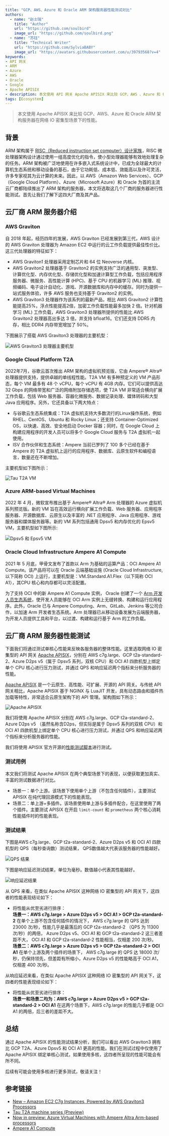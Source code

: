 ```yaml
---
title: "GCP、AWS、Azure 和 Oracle ARM 架构服务器性能测试对比"
authors:
  - name: "赵士瑞"
    title: "Author"
    url: "https://github.com/soulbird"
    image_url: "https://github.com/soulbird.png"
  - name: "苏钰"
    title: "Technical Writer"
    url: "https://github.com/SylviaBABY"
    image_url: "https://avatars.githubusercontent.com/u/39793568?v=4"
keywords: 
- API 网关
- ARM
- Azure
- AWS
- Oracle
- Google
- Apache APISIX
- description: 本文使用 API 网关 Apache APISIX 来比较 GCP、AWS 、Azure 和 Oracle ARM 架构服务器在网络 IO 密集型场景下的性能。
tags: [Ecosystem]
---
```


> 本文使用 Apache APISIX 来比较 GCP、AWS、Azure 和 Oracle ARM 架构服务器在网络 IO 密集型场景下的性能。

<!--truncate-->

## 背景

ARM 架构属于 [RISC（Reduced instruction set computer）设计家族](https://en.wikipedia.org/wiki/Reduced_instruction_set_computer)，RISC 微处理器架构设计通过使用一组高度优化的指令，使小型处理器能够有效地处理复杂的任务。ARM 架构被广泛地使用在许多嵌入式系统设计中，已成为全球最大的计算机生态系统和移动设备的基石，由于它功耗低、成本低、效能高以及许可灵活，许多专家视其为云计算的未来。因此，以 AWS（Amazon Web Services）、GCP（Google Cloud Platform）、Azure（Microsoft Azure）和 Oracle 为首的主流云厂商都陆续推出了 ARM 架构的服务器，本文将选取这几个厂商的服务器进行性能测试。首先让我们了解下这四大厂商及其产品。

## 云厂商 ARM 服务器介绍

### AWS Graviton

自 2018 年起，经历四年的发展，AWS Graviton 已经发展到第三代，AWS 设计的 AWS Graviton 处理器为 Amazon EC2 中运行的云工作负载提供最佳性价比。这三代处理器的特征如下：

- AWS Graviton1 处理器采用定制芯片和 64 位 Neoverse 内核。
- AWS Graviton2 处理器基于 Graviton2 的实例支持广泛的通用型、突发型、计算优化型、内存优化型、存储优化型和加速计算型工作负载，包括应用程序服务器、微服务、高性能计算 (HPC)、基于 CPU 的机器学习 (ML) 推理、视频编码、电子设计自动化、游戏、开源数据库和内存中的缓存。同时为提供一站式服务体验，许多 AWS 服务也支持基于 Graviton2 的实例。
- AWS Graviton3 处理器作为该系列的最新产品，相比 AWS Graviton2 计算性能提高25%，浮点性能提高2倍，加密工作负载性能最多加快 2 倍。针对机器学习 (ML) 工作负载，AWS Graviton3 处理器所提供的性能比 AWS Graviton2 处理器高出多达 3 倍，并支持 bfloat16。它们还支持 DDR5 内存，相比 DDR4 内存带宽增加了 50%。

下图展示了搭载 AWS Graviton3 处理器的主要机型：

![AWS Graviton3 处理器主要机型](https://static.apiseven.com/2022/blog/0812/1.png)

### Google Cloud Platform T2A

2022年7月，谷歌云首次推出 ARM 架构的虚拟机预览版，它由 Ampere® Altra® 处理器提供支持，提供卓越的单线程性能。T2A VM 有多种预定义的 VM 产品形态，每个 VM 最多有 48 个 vCPU，每个 vCPU 有 4GB 内存。它们可以提供高达 32 Gbps 的网络带宽和广泛的网络附加存储选项，使 T2A VM 非常适合横向扩展工作负载，包括 Web 服务器、容器化微服务、数据记录处理、媒体转码和大型 Java 应用程序。另外，它还具备以下两大特点：

- 与谷歌云生态系统集成：T2A 虚拟机支持大多数流行的Linux操作系统，例如 RHEL、CentOS、Ubuntu 和 Rocky Linux；还支持 Container-Optimized OS，以快速、高效、安全地启动 Docker 容器；同时，在 Google Cloud 上构建应用程序的开发人员可以将多个 Google Cloud 服务与 T2A 虚拟机一起使用。
- ISV 合作伙伴和生态系统：Ampere 当前已罗列了 100 多个已经在基于 Ampere 的 T2A 虚拟机上运行的应用程序、数据库、云原生软件和编程语言，数量还在不断增加。

主要机型如下图所示：

![Tau T2A VM](https://static.apiseven.com/2022/blog/0812/2.png)

### Azure ARM-based Virtual Machines

2022 年 4 月，微软宣布推出基于 Ampere® Altra® Arm 处理器的 Azure 虚拟机系列预览版。新的 VM 旨在高效运行横向扩展工作负载、Web 服务器、应用程序服务器、开源数据库、云原生以及丰富的 .NET 应用程序、Java 应用程序、游戏服务器和媒体服务器等。新的 VM 系列包括通用 Dpsv5 和内存优化的 Epsv5 VM，主要机型如下图所示:

![Dpsv5 和 Epsv5 VM](https://static.apiseven.com/2022/blog/0812/3.png)

### Oracle Cloud Infrastructure Ampere A1 Compute

2021 年 5 月底，甲骨文发布了首款以 Arm 为基础的运算产品：OCI Ampere A1 Compute。该产品将可以在 Oracle 云端基础设施 (Oracle Cloud Infrastructure, 以下简称 OCI) 上运行，主要机型是：VM.Standard.A1.Flex（以下简称 OCI A1），其CPU 核心和内存都可以灵活配置。

为了支持 OCI 中的新 Ampere A1 Compute 实例， Oracle 创建了一个 [Arm 开发人员生态系统](https://blogs.oracle.com/cloud-infrastructure/oracle-makes-building-applications-on-ampere-a1-compute-instances-easy)，使开发人员能够在 OCI Arm 实例上无缝转换、构建和运行应用程序。此外，Oracle 已与 Ampere Computing、Arm、GitLab、Jenkins 等公司合作，以加速 Arm 开发者生态系统。Arm 处理器已从移动设备发展为云端服务器，为开发人员提供工具和平台，以过渡、构建和运行基于 Arm 的工作负载。


## 云厂商 ARM 服务器性能测试

下面我们将通过测试单核心性能来反映各服务器的整体性能。这里选取网络 IO 密集型的 API 网关 [Apache APISIX](https://apisix.apache.org/)，分别在 AWS c7g.large、GCP t2a-standard-2、Azure D2ps v5（属于 Dpsv5 系列，双核 CPU）和 OCI A1 四款机型上绑定单个 CPU 核心进行压力测试，并通过 QPS 和响应延迟两个指标来分析服务器的性能。
 <br>
 
[Apache APISIX](https://github.com/apache/apisix) 是一个云原生、高性能、可扩展、开源的 API 网关。与传统 API 网关相比，Apache APISIX 基于 NGINX 与 LuaJIT 开发，具有动态路由和插件热加载等特性，非常适合云原生架构下的 API 管理。架构图如下所示：

![Apache APISIX](https://static.apiseven.com/2022/blog/0812/4.png)

我们将使用 Apache APISIX 分别在 AWS c7g.large、GCP t2a-standard-2、Azure D2ps v5 （虽然名称含D2ps，但实际是属于 Dpsv5 系列的双核 CPU）和 OCI A1 四款机型上绑定单个 CPU 核心进行压力测试，并通过 QPS 和响应延迟两个指标来分析服务器的性能。

我们将使用 APISIX 官方开源的[性能测试脚本](https://github.com/apache/apisix/blob/master/benchmark/run.sh)进行测试。

### 测试用例

本文我们将测试 Apache APISIX 在两个典型场景下的表现，以便获取更加真实、丰富的测试数据进行对比。

- 场景一：单个上游。该场景下使用单个上游（不包含任何插件），主要测试 APISIX 在纯代理回源模式下的性能表现。
- 场景二：单上游+多插件。该场景使用单上游与多插件配合，在这里使用了两个插件。主要测试 APISIX 在开启 `limit-count` 和 `prometheus` 两个核心消耗性能插件时的性能表现。

### 测试结果

下图是AWS c7g.large、GCP t2a-standard-2、Azure D2ps v5 和 OCI A1 四款机型的 QPS（每秒查询数）测试结果， QPS数值越大代表该服务器的性能越好。

![QPS 结果](https://static.apiseven.com/2022/10/14/6348f70deefc4.png)

下图是响应延迟测试结果，单位为毫秒。数值越小代表其性能越好。

![响应延迟结果](https://static.apiseven.com/2022/10/14/6348f70d506dd.png)

从 QPS 来看，在类似 Apache APISIX 这种网络 IO 密集型的 API 网关下，这四者的性能表现结论如下：
- 将性能从优至劣进行排序：<br> 
**场景一：AWS c7g.large > Azure D2ps v5 > OCI A1 > GCP t2a-standard-2**
在单个上游不包含任何插件的情况下， AWS c7g.large 的 QPS 达到 23000 次/秒，性能几乎是最落后的 GCP t2a-standard-2 （QPS 为 11300 次/秒）的两倍， Azure D2ps v5、OCI A1 和 GCP t2a-standard-2 这三者差距不大， OCI A1 和 GCP t2a-standard-2 性能相当，仅相差 200 次/秒。<br> 
**场景二：AWS c7g.large > Azure D2ps v5 > GCP t2a-standard-2 > OCI A1**
在单个上游及两个插件的场景下， AWS c7g.large 的 QPS 达 18000 次/秒，仍保持领先，但差距有所缩小，Azure D2ps v5 的性能略高于 OCI A1，仅相差 400 次/秒。

从响应延迟来看，在类似 Apache APISIX 这种网络 IO 密集型的 API 网关下，这四者的性能表现结论如下：
- 将性能从优至劣进行排序：<br> 
**场景一和场景二均为：AWS c7g.large > Azure D2ps v5 > GCP t2a-standard-2 > OCI A1**
在这两个场景下，AWS c7g.large 的性能几乎都是 OCI A1 的两倍，后三者的差距不大。

## 总结

通过 Apache APISIX 的性能测试结果分析，我们可以看出 AWS Graviton3 拥有比 GCP T2A、Azure Dpsv5 和 OCI A1 更高的性能。我们在测试过程中仅使用了 Apache APISIX 绑定单核心测试，如果使用多核，这四者所呈现的性能可能会有所不同。

后续有可能会使用多核进行更多测试，敬请关注！

## 参考链接

- [New – Amazon EC2 C7g Instances, Powered by AWS Graviton3 Processors](https://aws.amazon.com/cn/blogs/aws/new-amazon-ec2-c7g-instances-powered-by-aws-graviton3-processors/)
- [Tau T2A machine series (Preview)](https://cloud.google.com/compute/docs/general-purpose-machines#t2a_machines)
- [Now in preview: Azure Virtual Machines with Ampere Altra Arm-based processors](https://azure.microsoft.com/en-us/blog/now-in-preview-azure-virtual-machines-with-ampere-altra-armbased-processors/)
- [Ampere A1 Compute](https://www.oracle.com/hk/cloud/compute/arm/)

